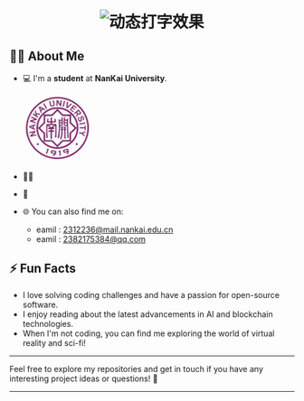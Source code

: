 <div align="center">
  <h1> 
    <img src="https://readme-typing-svg.demolab.com?font=Fira+Code&weight=600&size=30&duration=4000&pause=1000&color=43D9AD&center=true&vCenter=true&width=435&lines=👋 Hi, I'm LoveGump！;print + %22Hello+World%22; 🚀Welcome to my GitHub profile!;" alt="动态打字效果" />
  </h1>
</div>


## 🧑‍💻 About Me

- 💻 I'm a **student** at **NanKai University**.

  <img src="https://github.com/LoveGump/LoveGump/blob/main/%E6%A0%A1%E5%BE%BD1.png" alt="nankai-3d" style="height: 120px; border-radius: 50%;" loading="lazy"/>
- 🧑‍🔬 
- 🔭 
- 🌐 You can also find me on:
  - eamil : 2312236@mail.nankai.edu.cn
  - eamil : 2382175384@qq.com

## ⚡ Fun Facts

- I love solving coding challenges and have a passion for open-source software.
- I enjoy reading about the latest advancements in AI and blockchain technologies.
- When I'm not coding, you can find me exploring the world of virtual reality and sci-fi!

---

Feel free to explore my repositories and get in touch if you have any interesting project ideas or questions! 👾

---
